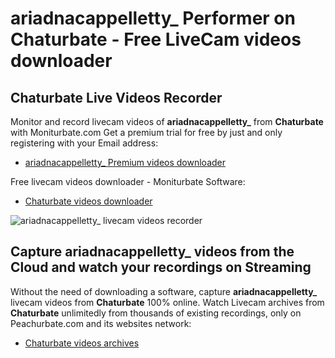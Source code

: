 # ariadnacappelletty_ Performer on Chaturbate - Free LiveCam videos downloader

## Chaturbate Live Videos Recorder

Monitor and record livecam videos of **ariadnacappelletty_** from **Chaturbate** with Moniturbate.com
Get a premium trial for free by just and only registering with your Email address:
* [ariadnacappelletty_ Premium videos downloader](https://moniturbate.com/request-demo-licence-key.html)

Free livecam videos downloader - Moniturbate Software:
* [Chaturbate videos downloader](https://moniturbate.com/moniturbate-download-software.html)

![ariadnacappelletty_ livecam videos recorder](https://peachurnet.com/templates/moniturbate-software.png)


## Capture ariadnacappelletty_ videos from the Cloud and watch your recordings on Streaming

Without the need of downloading a software, capture **ariadnacappelletty_** livecam videos from **Chaturbate** 100% online.
Watch Livecam archives from **Chaturbate** unlimitedly from thousands of existing recordings, only on Peachurbate.com and its websites network:
* [Chaturbate videos archives](https://peachurnet.com/)